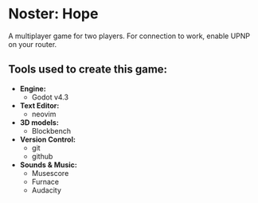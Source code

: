 # Noster: Hope
A multiplayer game for two players.
For connection to work, enable UPNP on your router.

## Tools used to create this game:

-   **Engine:**
    -   Godot v4.3
-   **Text Editor:**
    -   neovim
-   **3D models:**
    -   Blockbench
-   **Version Control:**
    -   git
    -   github
-   **Sounds & Music:**
    -   Musescore
    -   Furnace
    -   Audacity
